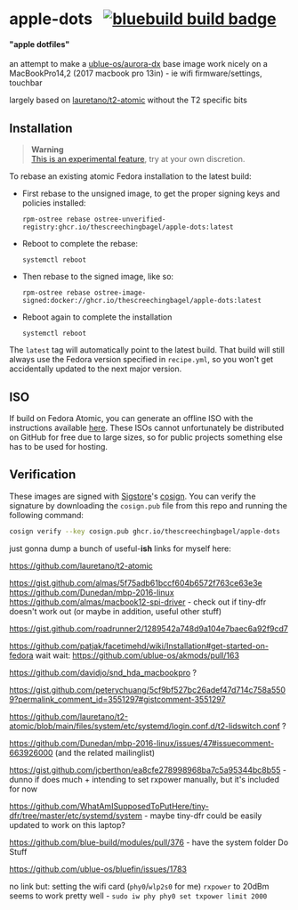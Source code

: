# apple-dots &nbsp; [![bluebuild build badge](https://github.com/thescreechingbagel/apple-dots/actions/workflows/build.yml/badge.svg)](https://github.com/thescreechingbagel/apple-dots/actions/workflows/build.yml)

#### "apple dotfiles"

an attempt to make a [ublue-os/aurora-dx](https://github.com/ublue-os/aurora) base image work nicely on a MacBookPro14,2 (2017 macbook pro 13in) - ie wifi firmware/settings, touchbar

largely based on [lauretano/t2-atomic](https://github.com/lauretano/t2-atomic) without the T2 specific bits

## Installation

> **Warning**  
> [This is an experimental feature](https://www.fedoraproject.org/wiki/Changes/OstreeNativeContainerStable), try at your own discretion.

To rebase an existing atomic Fedora installation to the latest build:

- First rebase to the unsigned image, to get the proper signing keys and policies installed:
  ```
  rpm-ostree rebase ostree-unverified-registry:ghcr.io/thescreechingbagel/apple-dots:latest
  ```
- Reboot to complete the rebase:
  ```
  systemctl reboot
  ```
- Then rebase to the signed image, like so:
  ```
  rpm-ostree rebase ostree-image-signed:docker://ghcr.io/thescreechingbagel/apple-dots:latest
  ```
- Reboot again to complete the installation
  ```
  systemctl reboot
  ```

The `latest` tag will automatically point to the latest build. That build will still always use the Fedora version specified in `recipe.yml`, so you won't get accidentally updated to the next major version.

## ISO

If build on Fedora Atomic, you can generate an offline ISO with the instructions available [here](https://blue-build.org/learn/universal-blue/#fresh-install-from-an-iso). These ISOs cannot unfortunately be distributed on GitHub for free due to large sizes, so for public projects something else has to be used for hosting.

## Verification

These images are signed with [Sigstore](https://www.sigstore.dev/)'s [cosign](https://github.com/sigstore/cosign). You can verify the signature by downloading the `cosign.pub` file from this repo and running the following command:

```bash
cosign verify --key cosign.pub ghcr.io/thescreechingbagel/apple-dots
```







just gonna dump a bunch of useful-**ish** links for myself here:

https://github.com/lauretano/t2-atomic

https://gist.github.com/almas/5f75adb61bccf604b6572f763ce63e3e  
https://github.com/Dunedan/mbp-2016-linux  
https://github.com/almas/macbook12-spi-driver  - check out if tiny-dfr doesn't work out (or maybe in addition, useful other stuff)  

https://gist.github.com/roadrunner2/1289542a748d9a104e7baec6a92f9cd7

https://github.com/patjak/facetimehd/wiki/Installation#get-started-on-fedora wait wait: https://github.com/ublue-os/akmods/pull/163

https://github.com/davidjo/snd_hda_macbookpro ?

https://gist.github.com/peterychuang/5cf9bf527bc26adef47d714c758a5509?permalink_comment_id=3551297#gistcomment-3551297

https://github.com/lauretano/t2-atomic/blob/main/files/system/etc/systemd/login.conf.d/t2-lidswitch.conf ?

https://github.com/Dunedan/mbp-2016-linux/issues/47#issuecomment-663926000 (and the related mailinglist)

https://gist.github.com/jcberthon/ea8cfe278998968ba7c5a95344bc8b55 - dunno if does much + intending to set rxpower manually, but it's included for now

https://github.com/WhatAmISupposedToPutHere/tiny-dfr/tree/master/etc/systemd/system - maybe tiny-dfr could be easily updated to work on this laptop?

https://github.com/blue-build/modules/pull/376 - have the system folder Do Stuff

https://github.com/ublue-os/bluefin/issues/1783



no link but: setting the wifi card (`phy0`/`wlp2s0` for me) `rxpower` to 20dBm seems to work pretty well - `sudo iw phy phy0 set txpower limit 2000`


